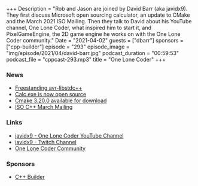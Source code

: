 +++
Description = "Rob and Jason are joined by David Barr (aka javidx9). They first discuss Microsoft open sourcing calculator, an update to CMake and the March 2021 ISO Mailing. Then they talk to David about his YouTube channel, One Lone Coder, what inspired him to start it, and PixelGameEngine, the 2D game engine he works on with the One Lone Coder community."
Date = "2021-04-02"
guests = ["dbarr"]
sponsors = ["cpp-builder"]
episode = "293"
episode_image = "img/episode/2021/04/david-barr.jpg"
podcast_duration = "00:59:53"
podcast_file = "cppcast-293.mp3"
title = "One Lone Coder"
+++

### News ###

 - [Freestanding avr-libstdc++](https://gitlab.com/avr-libstdcxx)
 - [Calc.exe is now open source](https://arstechnica.com/gadgets/2019/03/calc-exe-is-now-open-source-theres-surprising-depth-in-its-ancient-code/)
 - [Cmake 3.20.0 available for download](https://discourse.cmake.org/t/cmake-3-20-0-available-for-download/2999)
 - [ISO C++ March Mailing](http://w77w.open-std.org/jtc1/sc22/wg21/docs/papers/2021/#mailing2021-03)

### Links ###

 - [javidx9 - One Lone Coder YouTube Channel](https://www.youtube.com/javidx9)
 - [javidx9 - Twitch Channel](https://www.twitch.tv/javidx9)
 - [One Lone Coder Community](https://community.onelonecoder.com/)

### Sponsors ###

- [C++ Builder](https://www.embarcadero.com/products/cbuilder/start-for-free?utm_source=CppCast&utm_medium=AffiliateOutreach&utm_content=BannerCppCast)
